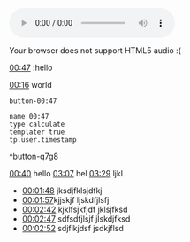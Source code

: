 

<audio id="myAudio"
    src="http://docs.google.com/uc?export=open&id=1adJ1wjFLY4wZRhz63kXix60cX4j8b1gq" type="audio/mp3" controls>
   <p>Your browser does not support HTML5 audio :(</p>
</audio> 


[00:47](undefined) :hello

[00:16](http://docs.google.com/uc?export=open&id=1adJ1wjFLY4wZRhz63kXix60cX4j8b1gq#t=16.001185) world

`button-00:47`
```button
name 00:47
type calculate
templater true
tp.user.timestamp
```
^button-q7g8

[00:40](https://www.youtube.com/watch?v=GQXVWtNkeZw#t=40.92100087030029) hello
[03:07](https://www.youtube.com/watch?v=GQXVWtNkeZw#t=187.34369997520446) hel
[03:29](https://www.youtube.com/watch?v=GQXVWtNkeZw#t=209.1129791106262) ljkl


- [00:01:48](obsidian://podnotes?episodeName=Paying+for+Twitter+Verification%3F&url=https%3A%2F%2Ffeeds.megaphone.fm%2FSTU4418364045&time=108.06689) jksdjfklsjdfkj
- [00:01:57](obsidian://podnotes?episodeName=Paying+for+Twitter+Verification%3F&url=https%3A%2F%2Ffeeds.megaphone.fm%2FSTU4418364045&time=117.735977)kjjskjf ljskdfjlsfj
- [00:02:42](obsidian://podnotes?episodeName=Paying+for+Twitter+Verification%3F&url=https%3A%2F%2Ffeeds.megaphone.fm%2FSTU4418364045&time=162.961507) kjklfsjkfjdf jklsjfksd
- [00:02:47](obsidian://podnotes?episodeName=Paying+for+Twitter+Verification%3F&url=https%3A%2F%2Ffeeds.megaphone.fm%2FSTU4418364045&time=167.945271) sdfsdfjlsjf jlskdjfksd
- [00:02:52](obsidian://podnotes?episodeName=Paying+for+Twitter+Verification%3F&url=https%3A%2F%2Ffeeds.megaphone.fm%2FSTU4418364045&time=172.866401) sdjflkjdsf jsdkjflsd